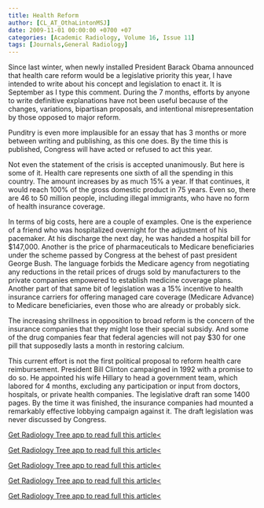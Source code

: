```yaml
---
title: Health Reform
author: [CL_AT_OthaLintonMSJ]
date: 2009-11-01 00:00:00 +0700 +07
categories: [Academic Radiology, Volume 16, Issue 11]
tags: [Journals,General Radiology]
---
```

Since last winter, when newly installed President Barack Obama announced that health care reform would be a legislative priority this year, I have intended to write about his concept and legislation to enact it. It is September as I type this comment. During the 7 months, efforts by anyone to write definitive explanations have not been useful because of the changes, variations, bipartisan proposals, and intentional misrepresentation by those opposed to major reform.

Punditry is even more implausible for an essay that has 3 months or more between writing and publishing, as this one does. By the time this is published, Congress will have acted or refused to act this year.

Not even the statement of the crisis is accepted unanimously. But here is some of it. Health care represents one sixth of all the spending in this country. The amount increases by as much 15% a year. If that continues, it would reach 100% of the gross domestic product in 75 years. Even so, there are 46 to 50 million people, including illegal immigrants, who have no form of health insurance coverage.

In terms of big costs, here are a couple of examples. One is the experience of a friend who was hospitalized overnight for the adjustment of his pacemaker. At his discharge the next day, he was handed a hospital bill for $147,000. Another is the price of pharmaceuticals to Medicare beneficiaries under the scheme passed by Congress at the behest of past president George Bush. The language forbids the Medicare agency from negotiating any reductions in the retail prices of drugs sold by manufacturers to the private companies empowered to establish medicine coverage plans. Another part of that same bit of legislation was a 15% incentive to health insurance carriers for offering managed care coverage (Medicare Advance) to Medicare beneficiaries, even those who are already or probably sick.

The increasing shrillness in opposition to broad reform is the concern of the insurance companies that they might lose their special subsidy. And some of the drug companies fear that federal agencies will not pay $30 for one pill that supposedly lasts a month in restoring calcium.

This current effort is not the first political proposal to reform health care reimbursement. President Bill Clinton campaigned in 1992 with a promise to do so. He appointed his wife Hillary to head a government team, which labored for 4 months, excluding any participation or input from doctors, hospitals, or private health companies. The legislative draft ran some 1400 pages. By the time it was finished, the insurance companies had mounted a remarkably effective lobbying campaign against it. The draft legislation was never discussed by Congress.

[Get Radiology Tree app to read full this article<](https://clinicalpub.com/app)

[Get Radiology Tree app to read full this article<](https://clinicalpub.com/app)

[Get Radiology Tree app to read full this article<](https://clinicalpub.com/app)

[Get Radiology Tree app to read full this article<](https://clinicalpub.com/app)

[Get Radiology Tree app to read full this article<](https://clinicalpub.com/app)